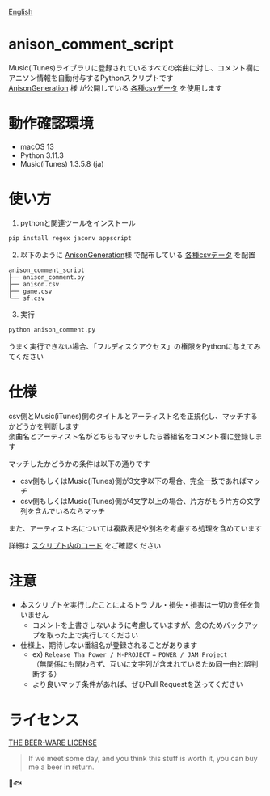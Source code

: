 [English](README.en.md)

# anison_comment_script

Music(iTunes)ライブラリに登録されているすべての楽曲に対し、コメント欄にアニソン情報を自動付与するPythonスクリプトです  
[AnisonGeneration](http://anison.info/) 様 が公開している [各種csvデータ](http://anison.info/data/download.html) を使用します

# 動作確認環境

- macOS 13
- Python 3.11.3
- Music(iTunes) 1.3.5.8 (ja)

# 使い方

1. pythonと関連ツールをインストール

```bash
pip install regex jaconv appscript
```

2. 以下のように [AnisonGeneration](http://anison.info/)様 で配布している [各種csvデータ](http://anison.info/data/download.html) を配置

```
anison_comment_script
├── anison_comment.py
├── anison.csv
├── game.csv
└── sf.csv
```

3. 実行

```bash
python anison_comment.py 
```

うまく実行できない場合、「フルディスクアクセス」の権限をPythonに与えてみてください

# 仕様

csv側とMusic(iTunes)側のタイトルとアーティスト名を正規化し、マッチするかどうかを判断します  
楽曲名とアーティスト名がどちらもマッチしたら番組名をコメント欄に登録します  

マッチしたかどうかの条件は以下の通りです
- csv側もしくはMusic(iTunes)側が3文字以下の場合、完全一致であればマッチ
- csv側もしくはMusic(iTunes)側が4文字以上の場合、片方がもう片方の文字列を含んでいるならマッチ

また、アーティスト名については複数表記や別名を考慮する処理を含めています  

詳細は [スクリプト内のコード](anison_comment.py) をご確認ください

# 注意

- 本スクリプトを実行したことによるトラブル・損失・損害は一切の責任を負いません
  - コメントを上書きしないように考慮していますが、念のためバックアップを取った上で実行してください
- 仕様上、期待しない番組名が登録されることがあります
  - ex) `Release Tha Power / M-PROJECT` = `POWER / JAM Project`  
  （無関係にも関わらず、互いに文字列が含まれているため同一曲と誤判断する）
  - より良いマッチ条件があれば、ぜひPull Requestを送ってください

# ライセンス

[THE BEER-WARE LICENSE](https://en.wikipedia.org/wiki/Beerware)

> If we meet some day, and you think this stuff is worth it, you can buy me a beer in return.

🍺🐟